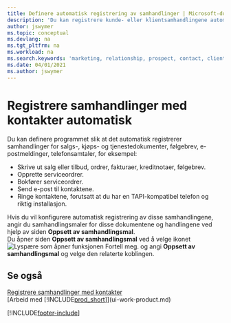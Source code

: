 ```yaml
---
title: Definere automatisk registrering av samhandlinger | Microsoft-dokumentasjon
description: 'Du kan registrere kunde- eller klientsamhandlingene automatisk, for eksempel for salg, kjøp og servicedokumenter eller telefonsamtaler.'
author: jswymer
ms.topic: conceptual
ms.devlang: na
ms.tgt_pltfrm: na
ms.workload: na
ms.search.keywords: 'marketing, relationship, prospect, contact, client, customer'
ms.date: 04/01/2021
ms.author: jswymer
---
```

# <a name="recording-interactions-with-contacts-automatically"></a>Registrere samhandlinger med kontakter automatisk
Du kan definere programmet slik at det automatisk registrerer samhandlinger for salgs-, kjøps- og tjenestedokumenter, følgebrev, e-postmeldinger, telefonsamtaler, for eksempel:

* Skrive ut salg eller tilbud, ordrer, fakturaer, kreditnotaer, følgebrev.
* Opprette serviceordrer.
* Bokfører serviceordrer.
* Send e-post til kontaktene.
* Ringe kontaktene, forutsatt at du har en TAPI-kompatibel telefon og riktig installasjon.

Hvis du vil konfigurere automatisk registrering av disse samhandlingene, angir du samhandlingsmaler for disse dokumentene og handlingene ved hjelp av siden **Oppsett av samhandlingsmal**.  
Du åpner siden **Oppsett av samhandlingsmal** ved å velge ikonet ![Lyspære som åpner funksjonen Fortell meg.](media/ui-search/search_small.png "Fortell hva du vil gjøre") og angi **Oppsett av samhandlingsmal** og velge den relaterte koblingen.

## <a name="see-also"></a>Se også
[Registrere samhandlinger med kontakter](marketing-interactions.md)  
[Arbeid med [!INCLUDE[prod_short](includes/prod_short.md)]](ui-work-product.md)  


[!INCLUDE[footer-include](includes/footer-banner.md)]
